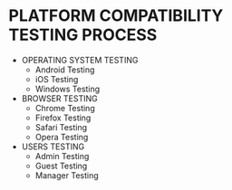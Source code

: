 
# PLATFORM COMPATIBILITY TESTING PROCESS
* OPERATING SYSTEM TESTING
  * Android Testing
  * iOS Testing
  * Windows Testing
* BROWSER TESTING
  * Chrome Testing
  * Firefox Testing
  * Safari Testing
  * Opera Testing
* USERS TESTING
  * Admin Testing
  * Guest Testing
  * Manager Testing

